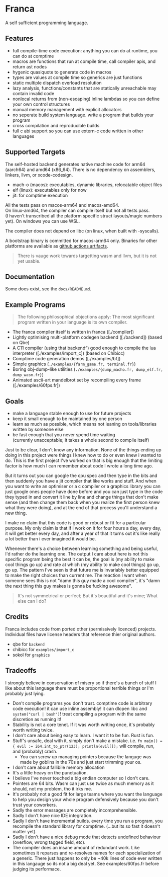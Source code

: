 # Franca

A self sufficient programming language.  

## Features

- full compile-time code execution: anything you can do at runtime, you can do at comptime 
- macros are functions that run at compile time, call compiler apis, and return ast nodes
- hygenic quasiquote to generate code in macros
- types are values at compile time so generics are just functions 
- static multiple dispatch overload resolution
- lazy analysis, functions/constants that are statically unreachable may contain invalid code 
- nonlocal returns from (non-escaping) inline lambdas so you can define your own control structures
- manual memory management with explicit allocators 
- no seperate build system language. write a program that builds your program
- cross compilation and reproducible builds
- full c abi support so you can use extern-c code written in other languages

## Supported Targets

The self-hosted backend generates native machine code for arm64 (aarch64) and amd64 (x86_64). 
There is no dependency on assemblers, linkers, llvm, or xcode-codesign. 

- mach-o (macos): executables, dynamic libraries, relocatable object files
- elf (linux): executables only for now
- jit: for comptime execution 

All the tests pass on macos-arm64 and macos-amd64.  
On linux-amd64, the compiler can compile itself but not all tests pass.  
(I haven't transcribed all the platform specific struct layouts/magic numbers yet). 
On windows you can use WSL. 

The compiler does not depend on libc (on linux, when built with -syscalls). 

A bootstrap binary is committed for macos-arm64 only. 
Binaries for other platforms are available as [github actions artifacts](https://github.com/LukeGrahamLandry/franca/actions).

> There is vauge work towards targetting wasm and llvm, but it is not yet usable. 

## Documentation

Some does exist, see the `docs/README.md`.

## Example Programs

> The following philosophical objections apply: The most significant program written in your language is its own compiler. 

- The franca compiler itself is written in franca ([./compiler])
- Lightly optimising multi-platform codegen backend ([./backend]) (based on Qbe)
- A C11 compiler (using that backend^) good enough to compile the lua interpreter ([./examples/import_c]) (based on Chibicc)
- Comptime code generation demos ([./examples/bf])
- Simple graphics (`./examples/{farm_game.fr, terminal.fr}`)
- Boring obj-dump-like utilities (`./examples/{dump_macho.fr, dump_elf.fr, dump_wasm.fr}`)
- Animated ascii-art mandelbrot set by recompiling every frame ([./examples/60fps.fr])

## Goals

- make a language stable enough to use for future projects
- keep it small enough to be maintained by one person
- learn as much as possible, which means not leaning on tools/libraries written by someone else
- be fast enough that you never spend time waiting  
  (currently unacceptable; it takes a whole second to compile itself)

Just to be clear, I don't know any information. None of the things ending up doing in this project were things I knew how to do or even knew i wanted to do. 
This is the first project I've worked on that is big enough that the limiting factor is how much I can remember about code I wrote a long time ago. 

But it turns out you can google the cpu spec and then type in the bits and then suddenly you have a jit compiler that like works and stuff. 
And when you want to write an optimiser or a c compiler or a graphics library you can just google ones people have done before 
and you can just type in the code they typed in and convert it line by line and change things that don't make sense 
(and then change them back when you realize the first person knew what they were doing), 
and at the end of that process you'll understand a new thing. 

I make no claim that this code is good or robust or fit for a particular purpose. 
My only claim is that if i work on it for four hours a day, every day, it will get better every day, 
and after a year of that it turns out it's like really a lot better than i ever imagined it would be. 

Whenever there's a choice between learning something and being useful, I'd rather do the learning one. 
The output I care about here is not this specific program being the best it can be, 
the goal is (my ability to make cool things go up) and rate at which (my ability to make cool things) go up, go up. 
The pattern I've seen is that future me is invariably better equipped to make the right choices than current me. 
The reaction I want when someone sees this is not "damn this guy made a cool compiler", it's "damn the next thing this guy makes is gonna be fucking awesome". 

> It's not symmetrical or perfect; But it's beautiful and it's mine; What else can I do?

## Credits 

Franca includes code from ported other (permissively licenced) projects.  
Individual files have license headers that reference thier original authors.

- qbe for `backend`
- chibicc for `examples/import_c`
- sokol for `graphics`

## Tradeoffs

I strongly believe in conservation of misery so if there's a bunch of stuff I like about this language
there must be proportional terrible things or I'm probably just lying.

- Don't compile programs you don't trust. comptime code is arbitrary code execution!
  it can use inline assembly! it can dlopen libc and `system("curl | bash")`!
  treat compiling a program with the same discretion as running it!
- Stability is not a core tenet. If it was worth writing once, it's probably worth writing twice.
- I don't care about being easy to learn. I want it to be fun. Rust is fun.
- Stuff's unsafe, deal with it, simply don't make a mistake. i.e. `fn main() = { evil := i64.int_to_ptr(123); println(evil[]);` will compile, run, and (probably) crash.
  - You can screw up managing pointers because the languge was made by goblins in the 70s and just start trimming your os.
- I don't care about fallibile memory allocation
- It's a little heavy on the punctuation.
- I believe I've never touched a big endian computer so I don't care.
- Pointers are 64 bits. Wasm can just use twice as much memory as it should, not my problem, tho it irks me.
- It's probably not a good fit for large teams where you want the language to help you design your whole program defensively because you don't trust your coworkers.
- Sadly the error messages are completely incomprehensible.
- Sadly I don't have nice IDE integration.
- Sadly I don't have incremental builds. every time you run a program, you recompile the standard library for comptime. (...but its so fast it doesn't matter yet).
- Sadly I don't have a nice debug mode that detects undefined behaviour (overflow, wrong tagged field, etc).
- The compiler does an insane amount of redundant work.
  Like sometimes it reparses and re-resolves names for each specialization of a generic.
  There just happens to only be ~40k lines of code ever written in this langauge so its not a big deal yet.
  See examples/60fps.fr before judging its performace.
